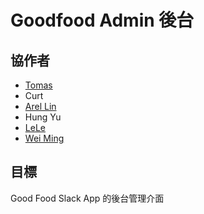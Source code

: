 # Goodfood Admin 後台

## 協作者

* [Tomas](https://github.com/horsekitlin)
* Curt
* [Arel Lin](https://github.com/godlike0108)
* Hung Yu
* [LeLe](https://github.com/scps960423)
* [Wei Ming](https://github.com/Akira543152)

## 目標

Good Food Slack App 的後台管理介面

